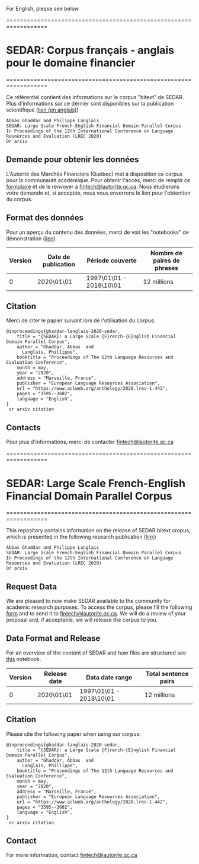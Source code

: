 For English, please see below

==================================================================

# SEDAR: Corpus français - anglais pour le domaine financier

==================================================================

Ce référentiel contient des informations sur le corpus "bitext" de SEDAR. Plus d'informations sur ce dernier sont disponibles sur la publication scientifique ([lien (en anglais)](https://www.aclweb.org/anthology/2020.lrec-1.442.pdf))

    Abbas Ghaddar and Philippe Langlais 
    SEDAR: Large Scale French-English Financial Domain Parallel Corpus
    In Proceedings of the 12th International Conference on Language Resources and Evaluation (LREC 2020) 
    Or arxiv

## Demande pour obtenir les données

L'Autorité des Marchés Financiers (Québec) met à disposition ce corpus pour la communauté académique. Pour obtenir l'accès, merci de remplir ce [formulaire](https://github.com/autorite/sedar-bitext/blob/master/Formulaire%20-%20Acc%C3%A8s%20au%20corpus%20bilingue%20SEDAR%20-%20Fran%C3%A7ais.docx) et de le renvoyer à [fintech@lautorite.qc.ca](mailto:fintech@lautorite.qc.ca?subject=Demande%20d'acc%C3%A8s%20pour%20le%20jeu%20de%20donn%C3%A9es%20SEDAR&body=Bonjour%2C%20%0A%0ANous%20sommes%20int%C3%A9ress%C3%A9(e)s%20%C3%A0%20utiliser%20le%20jeu%20de%20donn%C3%A9es%20SEDAR%20pour%20une%20recherche%20acad%C3%A9mique.%20%0AVous%20trouverez%20ci-joint%20le%20formulaire%20tel%20que%20demand%C3%A9.%20%0A%0AMerci%20%0A).  Nous étudierons votre demande et, si acceptée, nous vous enverrons le lien pour l'obtention du corpus. 

## Format des données

Pour un aperçu du contenu des données, merci de voir les "notebooks" de démonstration ([lien](demo_sedar.ipynb)).

|  Version | Date de publication  | Période couverte | Nombre de paires de phrases  |
|---|---|---|---|
| 0  | 2020\01\01  | 1997\01\01 - 2018\10\01  | 12 millions  |

## Citation

Merci de citer le papier suivant lors de l'utilisation du corpus: 

```
@inproceedings{ghaddar-langlais-2020-sedar,
    title = "{SEDAR}: a Large Scale {F}rench-{E}nglish Financial Domain Parallel Corpus",
    author = "Ghaddar, Abbas  and
      Langlais, Phillippe",
    booktitle = "Proceedings of The 12th Language Resources and Evaluation Conference",
    month = may,
    year = "2020",
    address = "Marseille, France",
    publisher = "European Language Resources Association",
    url = "https://www.aclweb.org/anthology/2020.lrec-1.442",
    pages = "3595--3602",
    language = "English",
}
 or arxiv citation
```

## Contacts

Pour plus d'informations, merci de contacter fintech@lautorite.qc.ca



==================================================================

# SEDAR: Large Scale French-English Financial Domain Parallel Corpus

==================================================================

This repository contains information on the release of SEDAR bitext cropus, which is presented in the following research publication ([link](https://www.aclweb.org/anthology/2020.lrec-1.442.pdf))

    Abbas Ghaddar and Philippe Langlais 
    SEDAR: Large Scale French-English Financial Domain Parallel Corpus
    In Proceedings of the 12th International Conference on Language Resources and Evaluation (LREC 2020) 
    Or arxiv

## Request Data

We are pleased to now make SEDAR available to the community for academic research purposes. To access the corpus, please fill the following [form](https://github.com/autorite/sedar-bitext/blob/master/Form%20-%20Access%20to%20Bilingual%20Corpus%20SEDAR%20-%20English.docx) and to send it to [fintech@lautorite.qc.ca](mailto:fintech@lautorite.qc.ca?subject=Request%20to%20access%20to%20the%20SEDAR%20dataset&body=Hello%2C%20%0A%0AWe%20are%20interested%20to%20use%20the%20SEDAR%20dataset%20for%20an%20academic%20research.%20%0APlease%20find%20below%20the%20information%20about%20our%20project%20%0A%0AThanks%20%0A).  We will do a review of your proposal and, if acceptable, we will release the corpus to you. 

## Data Format and Release
For an overview of the content of SEDAR and how files are structured see [this](demo_sedar.ipynb) notebook.

|  Version | Release date  | Data date range | Total sentence pairs  |
|---|---|---|---|
| 0  | 2020\01\01  | 1997\01\01 - 2018\10\01  | 12 millions  |

## Citation

Please cite the following paper when using our corpus: 

```
@inproceedings{ghaddar-langlais-2020-sedar,
    title = "{SEDAR}: a Large Scale {F}rench-{E}nglish Financial Domain Parallel Corpus",
    author = "Ghaddar, Abbas  and
      Langlais, Phillippe",
    booktitle = "Proceedings of The 12th Language Resources and Evaluation Conference",
    month = may,
    year = "2020",
    address = "Marseille, France",
    publisher = "European Language Resources Association",
    url = "https://www.aclweb.org/anthology/2020.lrec-1.442",
    pages = "3595--3602",
    language = "English",
}
 or arxiv citation
```

## Contact
For more information, contact fintech@lautorite.qc.ca


